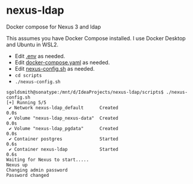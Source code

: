 # nexus-ldap
Docker compose for Nexus 3 and ldap

This assumes you have Docker Compose installed. I use Docker Desktop and Ubuntu in WSL2.

* Edit [.env](.env) as needed.
* Edit [docker-compose.yaml](docker-compose.yaml) as needed.
* Edit [nexus-config.sh](scripts%2Fnexus-config.sh) as needed.
* `cd scripts`
*  `./nexus-config.sh`

```
sgoldsmith@sonatype:/mnt/d/IdeaProjects/nexus-ldap/scripts$ ./nexus-config.sh
[+] Running 5/5
 ✔ Network nexus-ldap_default      Created                                                             0.0s
 ✔ Volume "nexus-ldap_nexus-data"  Created                                                             0.0s
 ✔ Volume "nexus-ldap_pgdata"      Created                                                             0.0s
 ✔ Container postgres              Started                                                             0.6s
 ✔ Container nexus-ldap            Started                                                             0.6s
Waiting for Nexus to start.....
Nexus up
Changing admin password
Password changed
```
